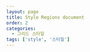 ```yaml
---
layout: page
title: Style Regions document
order: 2
categories:
  - 그리드 스타일
tags: ['style', '스타일']
---
```

